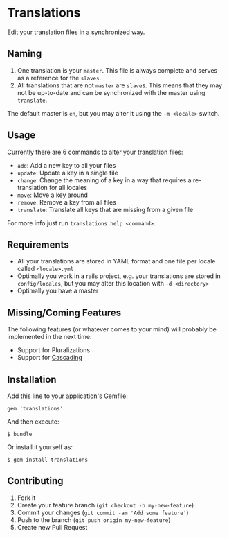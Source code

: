 Translations
============

Edit your translation files in a synchronized way.


Naming
------

1. One translation is your `master`. This file is always complete and serves as a reference for the `slaves`.
2. All translations that are not `master` are `slave`s. This means that they may not be up-to-date and can be synchronized
   with the master using `translate`.

The default master is `en`, but you may alter it using the `-m <locale>` switch.


Usage
-----

Currently there are 6 commands to alter your translation files:

- `add`: Add a new key to all your files
- `update`: Update a key in a single file
- `change`: Change the meaning of a key in a way that requires a re-translation for all locales
- `move`: Move a key around
- `remove`: Remove a key from all files
- `translate`: Translate all keys that are missing from a given file

For more info just run `translations help <command>`.


Requirements
------------

- All your translations are stored in YAML format and one file per locale called `<locale>.yml`
- Optimally you work in a rails project, e.g. your translations are stored in `config/locales`, but you may alter this location with `-d <directory>`
- Optimally you have a master


Missing/Coming Features
----------------

The following features (or whatever comes to your mind) will probably be implemented in the next time:

- Support for Pluralizations
- Support for [Cascading](http://svenfuchs.com/2011/2/11/organizing-translations-with-i18n-cascade-and-i18n-missingtranslations)


Installation
------------

Add this line to your application's Gemfile:

    gem 'translations'

And then execute:

    $ bundle

Or install it yourself as:

    $ gem install translations


Contributing
------------

1. Fork it
2. Create your feature branch (`git checkout -b my-new-feature`)
3. Commit your changes (`git commit -am 'Add some feature'`)
4. Push to the branch (`git push origin my-new-feature`)
5. Create new Pull Request
